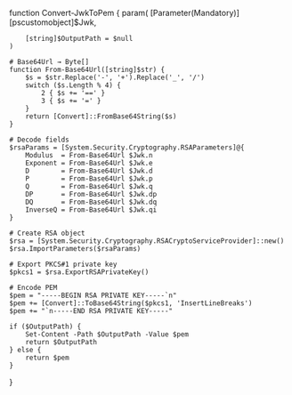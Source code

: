 function Convert-JwkToPem {
    param(
        [Parameter(Mandatory)]
        [pscustomobject]$Jwk,

        [string]$OutputPath = $null
    )

    # Base64Url → Byte[]
    function From-Base64Url([string]$str) {
        $s = $str.Replace('-', '+').Replace('_', '/')
        switch ($s.Length % 4) {
            2 { $s += '==' }
            3 { $s += '=' }
        }
        return [Convert]::FromBase64String($s)
    }

    # Decode fields
    $rsaParams = [System.Security.Cryptography.RSAParameters]@{
        Modulus  = From-Base64Url $Jwk.n
        Exponent = From-Base64Url $Jwk.e
        D        = From-Base64Url $Jwk.d
        P        = From-Base64Url $Jwk.p
        Q        = From-Base64Url $Jwk.q
        DP       = From-Base64Url $Jwk.dp
        DQ       = From-Base64Url $Jwk.dq
        InverseQ = From-Base64Url $Jwk.qi
    }

    # Create RSA object
    $rsa = [System.Security.Cryptography.RSACryptoServiceProvider]::new()
    $rsa.ImportParameters($rsaParams)

    # Export PKCS#1 private key
    $pkcs1 = $rsa.ExportRSAPrivateKey()

    # Encode PEM
    $pem = "-----BEGIN RSA PRIVATE KEY-----`n"
    $pem += [Convert]::ToBase64String($pkcs1, 'InsertLineBreaks')
    $pem += "`n-----END RSA PRIVATE KEY-----"

    if ($OutputPath) {
        Set-Content -Path $OutputPath -Value $pem
        return $OutputPath
    } else {
        return $pem
    }
}
